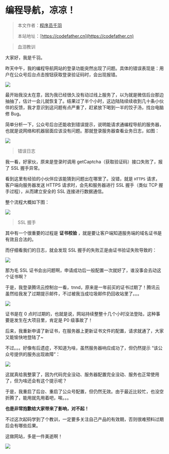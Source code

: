 # 编程导航，凉凉！

> 本文作者：[程序员千羽](https://yuyuanweb.feishu.cn/wiki/Abldw5WkjidySxkKxU2cQdAtnah)
>
> 本站地址：[https://codefather.cn](https://codefather.cn)

> 血泪教训

大家好，我是千羽。

昨天中午，我的编程导航网站的登录功能突然出现了问题。具体的错误表现是：用户在公众号后台点击按钮获取登录验证码时，会出现报错。

![](https://pic.yupi.icu/5563/202311072015587.png)

最开始我没太在意，因为我已经很久没有动过线上服务了，以为就是微信后台那边抽抽了，估计一会儿就恢复了。结果过了半个小时，这边陆陆续续收到几十条小伙伴的反馈，我才意识到这问题有点严重了，赶紧放下喝到一半的饺子汤，找台电脑修 Bug。

简单分析一下，公众号后台还能收到错误提示，说明能请求通编程导航的服务器，也就是说网络和机器层面应该没有问题。那就登录服务器查看业务日志，如图：

![](https://pic.yupi.icu/5563/202311072015597.png)

> 错误日志

我一看，好家伙，原来是登录时调用 getCaptcha（获取验证码）接口失败了，报了 SSL 握手异常。

看到这里有经验的小伙伴应该能猜到问题出在哪里了。没错，就是 `HTTPS` 请求，客户端向服务器发送 HTTPS 请求时，会先和服务器进行 SSL 握手（类似 TCP 握手过程），从而建立安全的 SSL 连接进行数据通信。

整个流程大概如下图：

![](https://pic.yupi.icu/5563/202311072015495.png)

> SSL 握手

其中有一个很重要的过程是 **证书校验** ，就是要让客户端知道服务端的域名证书是有效且合法的。

而仔细看我们的日志，就会发现 SSL 握手的失败正是由证书验证失败导致的：

![](https://pic.yupi.icu/5563/202311072015574.png)

那为毛 SSL 证书会出问题啊，申请成功后一般配置一次就好了，谁没事会去动这个证书啊？

于是，我登录腾讯云控制台一看，tnnd，原来是一年前买的证书过期了！腾讯云虽然给我发了过期提示邮件，不过被我当成垃圾邮件扔回收站里了。。。

![](https://pic.yupi.icu/5563/202311072015497.png)

证书是在 0 点时过期的，也就是说，网站持续整整十几个小时没法登陆，这种事要是发生在大项目里，肯定是 P0 级事故了！

后来，我重新申请了新证书，在服务器上更新证书文件的配置，请求就通了，大家又能愉快地登陆了~

不过。。。好像有后遗症，不知道为啥，虽然服务器响应成功了，但仍然提示 “该公众号提供的服务出现故障”：

![](https://pic.yupi.icu/5563/202311072015541.png)

这就真给我整蒙了，因为代码完全没动、服务器配置完全没动、服务也正常使用了，但为啥还会有这个提示呢？

于是，我重启了后台、重启了公众号配置，但仍然无效。由于最近比较忙，也没空折腾了，能用就先用着吧，唉。。。

**也是非常抱歉给大家带来了影响，对不起！**

不过这次起码学到了个教训，一定要多关注自己产品的有效期，否则很难预料过期后会有哪些后果。

这做网站，多是一件美逝啊！

![](https://pic.yupi.icu/5563/202311072015057.png)